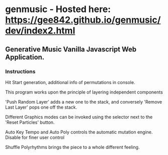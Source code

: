 # genmusic - Hosted here: https://gee842.github.io/genmusic/dev/index2.html

## Generative Music Vanilla Javascript Web Application. 

### Instructions

Hit Start generation, additional info of permutations in console.

This program works upon the principle of layering independent components 

'Push Random Layer' adds a new one to the stack, and conversely 'Remove Last Layer' pops one off the stack. 

Different Graphics modes can be invoked using the selector next to the 'Reset Particles' button. 

Auto Key Tempo and Auto Poly controls the automatic mutation engine. Disable for finer user control 

Shuffle Polyrhythms brings the piece to a whole different feeling.
